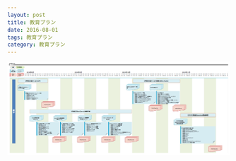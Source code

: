 ```yaml
---
layout: post
title: 教育プラン
date: 2016-08-01
tags: 教育プラン
category: 教育プラン
---
```


![教育プラン](
https://github.com/tayamagu/tayamagu.github.io/blob/master/images/plan2016.png "ガンチャート")
